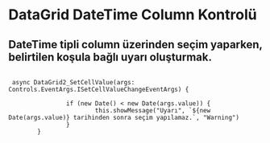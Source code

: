 # DataGrid DateTime Column Kontrolü

## DateTime tipli column üzerinden seçim yaparken, belirtilen koşula bağlı uyarı oluşturmak.

```

 async DataGrid2_SetCellValue(args: Controls.EventArgs.ISetCellValueChangeEventArgs) {
              
                if (new Date() < new Date(args.value)) {
                        this.showMessage("Uyarı", `${new Date(args.value)} tarihinden sonra seçim yapılamaz.`, "Warning")
                }
        }

```

